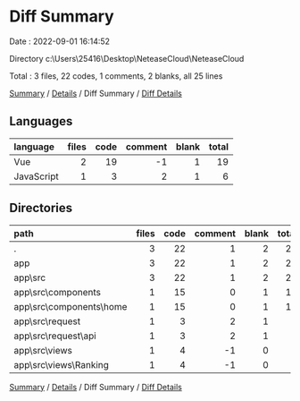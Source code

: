 # Diff Summary

Date : 2022-09-01 16:14:52

Directory c:\\Users\\25416\\Desktop\\NeteaseCloud\\NeteaseCloud

Total : 3 files,  22 codes, 1 comments, 2 blanks, all 25 lines

[Summary](results.md) / [Details](details.md) / Diff Summary / [Diff Details](diff-details.md)

## Languages
| language | files | code | comment | blank | total |
| :--- | ---: | ---: | ---: | ---: | ---: |
| Vue | 2 | 19 | -1 | 1 | 19 |
| JavaScript | 1 | 3 | 2 | 1 | 6 |

## Directories
| path | files | code | comment | blank | total |
| :--- | ---: | ---: | ---: | ---: | ---: |
| . | 3 | 22 | 1 | 2 | 25 |
| app | 3 | 22 | 1 | 2 | 25 |
| app\\src | 3 | 22 | 1 | 2 | 25 |
| app\\src\\components | 1 | 15 | 0 | 1 | 16 |
| app\\src\\components\\home | 1 | 15 | 0 | 1 | 16 |
| app\\src\\request | 1 | 3 | 2 | 1 | 6 |
| app\\src\\request\\api | 1 | 3 | 2 | 1 | 6 |
| app\\src\\views | 1 | 4 | -1 | 0 | 3 |
| app\\src\\views\\Ranking | 1 | 4 | -1 | 0 | 3 |

[Summary](results.md) / [Details](details.md) / Diff Summary / [Diff Details](diff-details.md)